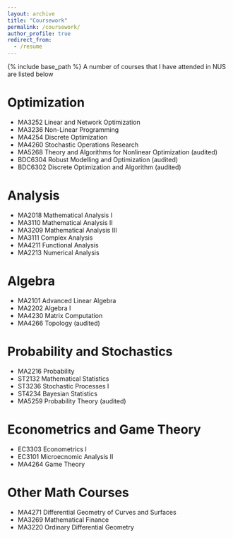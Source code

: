 ```yaml
---
layout: archive
title: "Coursework"
permalink: /coursework/
author_profile: true
redirect_from:
  - /resume
---
```


{% include base_path %}
A number of courses that I have attended in NUS are listed below

Optimization
======
* MA3252  Linear and Network Optimization 
* MA3236  Non-Linear Programming
* MA4254  Discrete Optimization
* MA4260  Stochastic Operations Research
* MA5268  Theory and Algorithms for Nonlinear Optimization (audited)
* BDC6304 Robust Modelling and Optimization (audited)
* BDC6302 Discrete Optimization and Algorithm (audited)

Analysis
======
* MA2018  Mathematical Analysis I
* MA3110  Mathematical Analysis II
* MA3209  Mathematical Analysis III
* MA3111  Complex Analysis
* MA4211  Functional Analysis
* MA2213  Numerical Analysis

Algebra
======
* MA2101  Advanced Linear Algebra
* MA2202  Algebra I
* MA4230  Matrix Computation
* MA4266  Topology (audited)

Probability and Stochastics
======
* MA2216  Probability
* ST2132  Mathematical Statistics
* ST3236  Stochastic Processes I
* ST4234  Bayesian Statistics 
* MA5259  Probability Theory (audited)

Econometrics and Game Theory
=====
* EC3303  Econometrics I
* EC3101  Microecnomic Analysis II
* MA4264  Game Theory

Other Math Courses
=====
* MA4271  Differential Geometry of Curves and Surfaces
* MA3269  Mathematical Finance
* MA3220  Ordinary Differential Geometry





